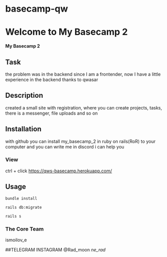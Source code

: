 # basecamp-qw

# Welcome to My Basecamp 2
<strong>My Basecamp 2</strong>
## Task
the problem was in the backend since I am a frontender, 
now I have a little experience in the backend thanks to qwasar
## Description
created a small site with registration, where you can create projects, 
tasks, there is a messenger, file uploads and so on

## Installation
with github you can install my_basecamp_2 in ruby on rails(RoR) to your computer
and you can write me in discord i can help you
### View
 ctrl + click
  https://qws-basecamp.herokuapp.com/
  
## Usage

 ```shell
bundle install
```
 ```shell
 rails db:migrate
```
 
 ```shell
 rails s
```
### The Core Team
ismoilov_e 

##TELEGRAM INSTAGRAM
@Rad_moon   _ne_rad_
